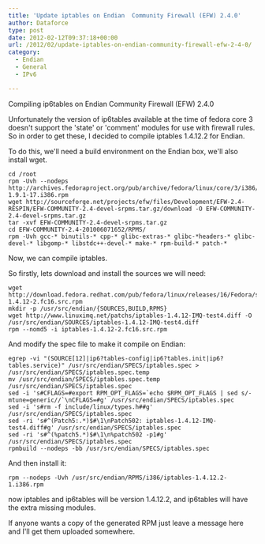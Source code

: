 ```yaml
---
title: 'Update iptables on Endian  Community Firewall (EFW) 2.4.0'
author: Dataforce
type: post
date: 2012-02-12T09:37:18+00:00
url: /2012/02/update-iptables-on-endian-community-firewall-efw-2-4-0/
category:
  - Endian
  - General
  - IPv6

---
```

Compiling ip6tables on Endian Community Firewall (EFW) 2.4.0

Unfortunately the version of ip6tables available at the time of fedora core 3 doesn't support the 'state' or 'comment' modules for use with firewall rules. So in order to get these, I decided to compile iptables 1.4.12.2 for Endian.

<!--more-->

To do this, we'll need a build environment on the Endian box, we'll also install wget.

```shell
cd /root
rpm -Uvh --nodeps http://archives.fedoraproject.org/pub/archive/fedora/linux/core/3/i386/os/Fedora/RPMS/wget-1.9.1-17.i386.rpm
wget http://sourceforge.net/projects/efw/files/Development/EFW-2.4-RESPIN/EFW-COMMUNITY-2.4-devel-srpms.tar.gz/download -O EFW-COMMUNITY-2.4-devel-srpms.tar.gz
tar -xvf EFW-COMMUNITY-2.4-devel-srpms.tar.gz
cd EFW-COMMUNITY-2.4-201006071652/RPMS/
rpm -Uvh gcc-* binutils-* cpp-* glibc-extras-* glibc-*headers-* glibc-devel-* libgomp-* libstdc++-devel-* make-* rpm-build-* patch-*
```

Now, we can compile iptables.

<!-- Old Method:

mkdir -p /usr/src/endian/{SOURCES,BUILD,RPMS}
cd /usr/src/endian/
rpm -Uvh /root/EFW-COMMUNITY-2.4-201006071652/RPMS/kernel-smp-devel-2.6.9-55.0.6.EL.endian22.i386.rpm
rpm -i /root/EFW-COMMUNITY-2.4-201006071652/SRPMS/iptables-1.4.0-1.endian16.src.rpm

wget http://netfilter.org/projects/iptables/files/iptables-1.4.12.2.tar.bz2 -O /usr/src/endian/SOURCES/iptables-1.4.12.2.tar.bz2
wget http://www.linuximq.net/patchs/iptables-1.4.12-IMQ-test4.diff -O /usr/src/endian/SOURCES/iptables-1.4.12-IMQ-test4.diff
sed -i 's/%define build_devel 1/%define build_devel 0/g' /usr/src/endian/SPECS/iptables.spec
sed -i 's/kernel-devel/kernel-smp-devel/g' /usr/src/endian/SPECS/iptables.spec
sed -i 's/Version: 1.4.0/Version: 1.4.12.2/g' /usr/src/endian/SPECS/iptables.spec
sed -ri 's/^(.*patch[0146].*)$/#\1/ig' /usr/src/endian/SPECS/iptables.spec
sed -ri 's/^(.*patch[5][^0-9].*)$/#\1/ig' /usr/src/endian/SPECS/iptables.spec
sed -ri 's/^(.*patch50[01].*)$/#\1/ig' /usr/src/endian/SPECS/iptables.spec
sed -i 's/iptables-1.4.0-imq.diff/iptables-1.4.12-IMQ-test4.diff/g' /usr/src/endian/SPECS/iptables.spec
sed -i 's#%build#%build\n./configure --enable-devel --libdir=/%{_lib} --prefix=%{_prefix} --sbindir=/sbin --bindir=/sbin --mandir=%{_mandir}#g' /usr/src/endian/SPECS/iptables.spec
sed -i 's#iptables-\*.8#iptables/iptables-\*.8#g' /usr/src/endian/SPECS/iptables.spec
sed -i 's#%{_lib}/iptables#%{_lib}/xtables#g' /usr/src/endian/SPECS/iptables.spec
sed -ri 's#^(make install .*)$#\1\nrm -Rf %{buildroot}/lib/pkgconfig/#' /usr/src/endian/SPECS/iptables.spec
sed -ri 's#^(%files)$#\1\n/%{_lib}/libip4tc.*\n/%{_lib}/libiptc.*\n/%{_lib}/libxtables.*\n/sbin/xtables-multi\n%{_includedir}/libiptc/ipt_kernel_headers.h\n%{_includedir}/libiptc/libiptc.h\n%{_includedir}/libiptc/libxtc.h\n%{_includedir}/xtables.h\n%{_mandir}/man8/iptables*\n%{_mandir}/man1/iptables*#g' /usr/src/endian/SPECS/iptables.spec
sed -ri 's#^(%files ipv6)$#\1\n/%{_lib}/libip6tc.*\n%{_includedir}/libiptc/libip6tc.h#g' /usr/src/endian/SPECS/iptables.spec
rpmbuild -bb /usr/src/endian/SPECS/iptables.spec

rpm -Uvh /usr/src/endian/RPMS/i386/iptables-1.4.12.2-1.endian16.i386.rpm  /usr/src/endian/RPMS/i386/iptables-ipv6-1.4.12.2-1.endian16.i386.rpm
-->


So firstly, lets download and install the sources we will need:

```shell
wget http://download.fedora.redhat.com/pub/fedora/linux/releases/16/Fedora/source/SRPMS/iptables-1.4.12-2.fc16.src.rpm
mkdir -p /usr/src/endian/{SOURCES,BUILD,RPMS}
wget http://www.linuximq.net/patchs/iptables-1.4.12-IMQ-test4.diff -O /usr/src/endian/SOURCES/iptables-1.4.12-IMQ-test4.diff
rpm --nomd5 -i iptables-1.4.12-2.fc16.src.rpm
```

And modify the spec file to make it compile on Endian:

```shell
egrep -vi "(SOURCE[12]|ip6?tables-config|ip6?tables.init|ip6?tables.service)" /usr/src/endian/SPECS/iptables.spec > /usr/src/endian/SPECS/iptables.spec.temp
mv /usr/src/endian/SPECS/iptables.spec.temp /usr/src/endian/SPECS/iptables.spec
sed -i 's#CFLAGS=#export RPM_OPT_FLAGS=`echo $RPM_OPT_FLAGS | sed s/-mtune=generic//`\nCFLAGS=#g' /usr/src/endian/SPECS/iptables.spec
sed -i 's#rm -f include/linux/types.h##g' /usr/src/endian/SPECS/iptables.spec
sed -ri 's#^(Patch5:.*)$#\1\nPatch502: iptables-1.4.12-IMQ-test4.diff#g' /usr/src/endian/SPECS/iptables.spec
sed -ri 's#^(%patch5.*)$#\1\n%patch502 -p1#g' /usr/src/endian/SPECS/iptables.spec
rpmbuild --nodeps -bb /usr/src/endian/SPECS/iptables.spec
```

And then install it:

```shell
rpm --nodeps -Uvh /usr/src/endian/RPMS/i386/iptables-1.4.12.2-1.i386.rpm
```

now iptables and ip6tables will be version 1.4.12.2, and ip6tables will have the extra missing modules.

If anyone wants a copy of the generated RPM just leave a message here and I'll get them uploaded somewhere.
